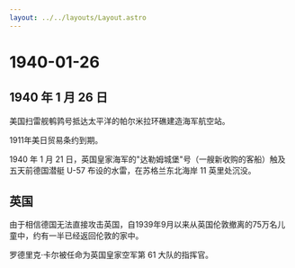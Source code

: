 ```yaml
---
layout: ../../layouts/Layout.astro
---
```


# 1940-01-26

## 1940 年 1 月 26 日

美国扫雷舰鹌鹑号抵达太平洋的帕尔米拉环礁建造海军航空站。

1911年美日贸易条约到期。

1940 年 1 月 21
日，英国皇家海军的"达勒姆城堡"号（一艘新收购的客船）触及五天前德国潜艇
U-57 布设的水雷，在苏格兰东北海岸 11 英里处沉没。

## 英国

由于相信德国无法直接攻击英国，自1939年9月以来从英国伦敦撤离的75万名儿童中，约有一半已经返回伦敦的家中。

罗德里克·卡尔被任命为英国皇家空军第 61 大队的指挥官。